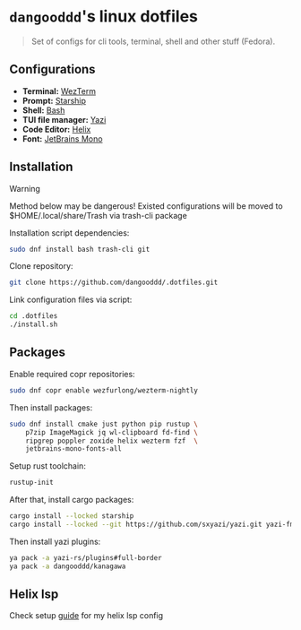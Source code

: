 # `dangooddd`'s linux dotfiles
> Set of configs for cli tools, terminal, shell and other stuff (Fedora).


## Configurations 
* **Terminal:** [WezTerm](https://github.com/wez/wezterm)
* **Prompt:** [Starship](https://github.com/starship/starship)
* **Shell:** [Bash](https://www.gnu.org/software/bash/)
* **TUI file manager:** [Yazi](https://github.com/sxyazi/yazi)
* **Code Editor:** [Helix](https://github.com/helix-editor/helix)
* **Font:** [JetBrains Mono](https://github.com/JetBrains/JetBrainsMono)


## Installation

> [!Warning]
> Method below may be dangerous! 
> Existed configurations will be moved to $HOME/.local/share/Trash
> via trash-cli package

Installation script dependencies:
```sh
sudo dnf install bash trash-cli git
```

Clone repository:
```sh
git clone https://github.com/dangooddd/.dotfiles.git
```

Link configuration files via script:
```sh
cd .dotfiles
./install.sh
```


## Packages

Enable required copr repositories:
```sh 
sudo dnf copr enable wezfurlong/wezterm-nightly
```

Then install packages:
```sh
sudo dnf install cmake just python pip rustup \
    p7zip ImageMagick jq wl-clipboard fd-find \
    ripgrep poppler zoxide helix wezterm fzf  \
    jetbrains-mono-fonts-all 
```

Setup rust toolchain:
```sh
rustup-init
```

After that, install cargo packages:
```sh
cargo install --locked starship
cargo install --locked --git https://github.com/sxyazi/yazi.git yazi-fm yazi-cli
```

Then install yazi plugins:
```sh
ya pack -a yazi-rs/plugins#full-border
ya pack -a dangooddd/kanagawa
```


## Helix lsp
Check setup [guide](LSP.md) for my helix lsp config
